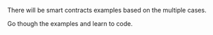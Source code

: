 There will be smart contracts examples based on the multiple cases.

Go though the examples and learn to code.
